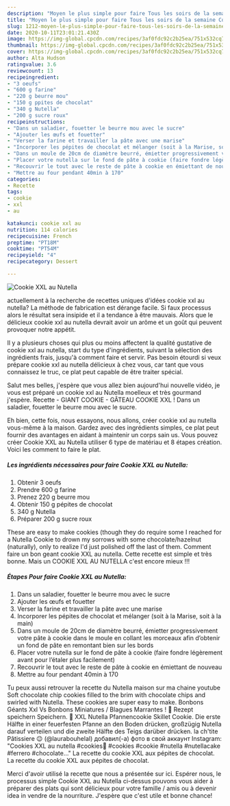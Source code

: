 ```yaml
---
description: "Moyen le plus simple pour faire Tous les soirs de la semaine Cookie XXL au Nutella"
title: "Moyen le plus simple pour faire Tous les soirs de la semaine Cookie XXL au Nutella"
slug: 1212-moyen-le-plus-simple-pour-faire-tous-les-soirs-de-la-semaine-cookie-xxl-au-nutella
date: 2020-10-11T23:01:21.430Z
image: https://img-global.cpcdn.com/recipes/3af0fdc92c2b25ea/751x532cq70/cookie-xxl-au-nutella-photo-principale-de-la-recette.jpg
thumbnail: https://img-global.cpcdn.com/recipes/3af0fdc92c2b25ea/751x532cq70/cookie-xxl-au-nutella-photo-principale-de-la-recette.jpg
cover: https://img-global.cpcdn.com/recipes/3af0fdc92c2b25ea/751x532cq70/cookie-xxl-au-nutella-photo-principale-de-la-recette.jpg
author: Alta Hudson
ratingvalue: 3.6
reviewcount: 13
recipeingredient:
- "3 oeufs"
- "600 g farine"
- "220 g beurre mou"
- "150 g ppites de chocolat"
- "340 g Nutella"
- "200 g sucre roux"
recipeinstructions:
- "Dans un saladier, fouetter le beurre mou avec le sucre"
- "Ajouter les œufs et fouetter"
- "Verser la farine et travailler la pâte avec une marise"
- "Incorporer les pépites de chocolat et mélanger (soit à la Marise, soit à la main)"
- "Dans un moule de 20cm de diamètre beurré, émietter progressivement votre pâte à cookie dans le moule en collant les morceaux afin d’obtenir un fond de pâte en remontant bien sur les bords"
- "Placer votre nutella sur le fond de pâte à cookie (faire fondre légèrement avant pour l’étaler plus facilement)"
- "Recouvrir le tout avec le reste de pâte à cookie en émiettant de nouveau"
- "Mettre au four pendant 40min à 170"
categories:
- Recette
tags:
- cookie
- xxl
- au

katakunci: cookie xxl au 
nutrition: 114 calories
recipecuisine: French
preptime: "PT18M"
cooktime: "PT54M"
recipeyield: "4"
recipecategory: Dessert

---
```



![Cookie XXL au Nutella](https://img-global.cpcdn.com/recipes/3af0fdc92c2b25ea/751x532cq70/cookie-xxl-au-nutella-photo-principale-de-la-recette.jpg)

actuellement à la recherche de recettes uniques d'idées cookie xxl au nutella? La méthode de fabrication est dérange facile. Si faux processus alors le résultat sera insipide et il a tendance à être mauvais. Alors que le délicieux cookie xxl au nutella devrait avoir un arôme et un goût qui peuvent provoquer notre appétit.

Il y a plusieurs choses qui plus ou moins affectent la qualité gustative de cookie xxl au nutella, start du type d'ingrédients, suivant la sélection des ingrédients frais, jusqu'à comment faire et servir. Pas besoin étourdi si veux prépare cookie xxl au nutella délicieux à chez vous, car tant que vous connaissez le truc, ce plat peut capable de être traiter spécial.

Salut mes belles, j&#39;espère que vous allez bien aujourd&#39;hui nouvelle vidéo, je vous est préparé un cookie xxl au Nutella moelleux et très gourmand j&#39;espère. Recette - GIANT COOKIE - GÂTEAU COOKIE XXL ! Dans un saladier, fouetter le beurre mou avec le sucre.


Eh bien, cette fois, nous essayons, nous allons, créer cookie xxl au nutella vous-même à la maison. Gardez avec des ingrédients simples, ce plat peut fournir des avantages en aidant à maintenir un corps sain us. Vous pouvez créer Cookie XXL au Nutella utiliser 6 type de matériau et 8 étapes création. Voici les comment to faire le plat.

<!--inarticleads1-->

##### Les ingrédients nécessaires pour faire Cookie XXL au Nutella:

1. Obtenir 3 oeufs
1. Prendre 600 g farine
1. Prenez 220 g beurre mou
1. Obtenir 150 g pépites de chocolat
1.  340 g Nutella
1. Préparer 200 g sucre roux


These are easy to make cookies (though they do require some I reached for a Nutella Cookie to drown my sorrows with some chocolate/hazelnut (naturally), only to realize I&#39;d just polished off the last of them. Comment faire un bon geant cookie XXL au nutella. Cette recette est simple et très bonne. Mais un COOKIE XXL AU NUTELLA c&#39;est encore mieux !!! 

<!--inarticleads2-->

##### Étapes Pour faire Cookie XXL au Nutella:

1. Dans un saladier, fouetter le beurre mou avec le sucre
1. Ajouter les œufs et fouetter
1. Verser la farine et travailler la pâte avec une marise
1. Incorporer les pépites de chocolat et mélanger (soit à la Marise, soit à la main)
1. Dans un moule de 20cm de diamètre beurré, émietter progressivement votre pâte à cookie dans le moule en collant les morceaux afin d’obtenir un fond de pâte en remontant bien sur les bords
1. Placer votre nutella sur le fond de pâte à cookie (faire fondre légèrement avant pour l’étaler plus facilement)
1. Recouvrir le tout avec le reste de pâte à cookie en émiettant de nouveau
1. Mettre au four pendant 40min à 170


Tu peux aussi retrouver la recette du Nutella maison sur ma chaine youtube  Soft chocolate chip cookies filled to the brim with chocolate chips and swirled with Nutella. These cookies are super easy to make. Bonbons Géants Xxl Vs Bonbons Miniatures / Blagues Marrantes !  Rezept speichern Speichern.  XXL Nutella Pfannencookie Skillet Cookie. Die erste Hälfte in einer feuerfesten Pfanne an den Boden drücken, großzügig Nutella darauf verteilen und die zweite Hälfte des Teigs darüber drücken. la ch&#39;tite Pâtissiere 😉 (@laurabouhelal) добавил(-а) фото в свой аккаунт Instagram: &#34;Cookies XXL au nutella #cookies🍪 #cookies #cookie #nutella #nutellacake #ferrero #chocolate…&#34; La recette du cookie XXL aux pépites de chocolat. La recette du cookie XXL aux pépites de chocolat. 


Merci d'avoir utilisé la recette que nous a présentée sur ici. Espérer nous, le processus simple Cookie XXL au Nutella ci-dessus pouvons vous aider à préparer des plats qui sont délicieux pour votre famille / amis ou à devenir idea in vendre de la nourriture. J'espère que c'est utile et bonne chance!
